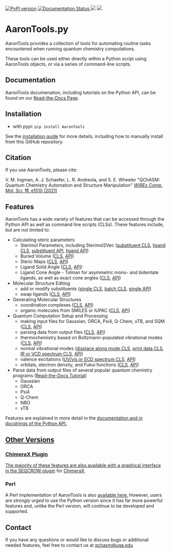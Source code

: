 <a href="https://badge.fury.io/py/AaronTools"><img src="https://badge.fury.io/py/AaronTools.svg" alt="PyPI version"></a>
<a href='https://aarontools.readthedocs.io/en/latest/?badge=latest'>
    <img src='https://readthedocs.org/projects/aarontools/badge/?version=latest' alt='Documentation Status' />
</a>
<a href="https://pypi.org/project/AaronTools/1.0/"><img src="https://img.shields.io/pypi/dm/aarontools.svg"></a>
<a href="https://doi.org/10.1002/wcms.1510"><img src="https://img.shields.io/badge/DOI-10.1002/wcms.1510-blue"></a>

# AaronTools.py
AaronTools provides a collection of tools for automating routine tasks encountered when running quantum chemistry computations.

These tools can be used either directly within a Python script using AaronTools objects, or via a series of command-line scripts. 

## Documentation
AaronTools documenation, including tutorials on the Python API, can be found on our <a href="https://aarontools.readthedocs.io/en/latest/">Read-the-Docs Page</a>.

## Installation
* with pypi: <code>pip install AaronTools</code>

See the <a href="https://aarontools.readthedocs.io/en/latest/tutorials/install.html">installation guide</a> for more details, including how to manually install from this GitHub repository.

## Citation
If you use AaronTools, please cite:

V. M. Ingman, A. J. Schaefer, L. R. Andreola, and S. E. Wheeler "QChASM: Quantum Chemistry Automation and Structure Manipulation" <a href="http://dx.doi.org/10.1002/wcms.1510" target="_blank"><i>WIREs Comp. Mol. Sci.</i> <b>11</b>, e1510 (2021)</a>

## Features
AaronTools has a wide variety of features that can be accessed through the Python API as well as command line scripts (CLSs). These features include, but are not limited to:

* Calculating steric parameters
  * Sterimol Parameters, including Sterimol2Vec (<a href="https://aarontools.readthedocs.io/en/latest/cls/substituentSterimol.html">substituent CLS</a>, <a href="https://aarontools.readthedocs.io/en/latest/cls/ligandSterimol.html">ligand CLS</a>, <a href="https://github.com/QChASM/AaronTools.py/blob/ff461166927faff684d6d16e4deb1e4a45375eae/substituent.py#L504">substituent API</a>, <a href="https://github.com/QChASM/AaronTools.py/blob/ff461166927faff684d6d16e4deb1e4a45375eae/component.py#L219">ligand API</a>)
  * Buried Volume (<a href="https://aarontools.readthedocs.io/en/latest/cls/percentVolumeBuried.html">CLS</a>, <a href="https://github.com/QChASM/AaronTools.py/blob/ff461166927faff684d6d16e4deb1e4a45375eae/geometry.py#L2408">API</a>)
  * Steric Maps (<a href="https://aarontools.readthedocs.io/en/latest/cls/stericMap.html">CLS</a>, <a href="https://github.com/QChASM/AaronTools.py/blob/ff461166927faff684d6d16e4deb1e4a45375eae/geometry.py#L2739">API</a>)
  * Ligand Solid Angle (<a href="https://aarontools.readthedocs.io/en/latest/cls/solidAngle.html">CLS</a>, <a href="https://github.com/QChASM/AaronTools.py/blob/ff461166927faff684d6d16e4deb1e4a45375eae/component.py#L901">API</a>)
  * Ligand Cone Angle - Tolman for asymmetric mono- and bidentate ligands, as well as exact cone angles (<a href="https://aarontools.readthedocs.io/en/latest/cls/coneAngle.html">CLS</a>, <a href="https://github.com/QChASM/AaronTools.py/blob/ff461166927faff684d6d16e4deb1e4a45375eae/component.py#L456">API</a>)
* Molecular Structure Editing
  * add or modify substituents (<a href="https://aarontools.readthedocs.io/en/latest/cls/substitute.html">single CLS</a>, <a href="https://aarontools.readthedocs.io/en/latest/cls/multiSubstitute.html">batch CLS</a>, <a href="https://github.com/QChASM/AaronTools.py/blob/ff461166927faff684d6d16e4deb1e4a45375eae/geometry.py#L3979">single API</a>)
  * swap ligands (<a href="https://aarontools.readthedocs.io/en/latest/cls/mapLigand.html">CLS</a>, <a href="https://github.com/QChASM/AaronTools.py/blob/ff461166927faff684d6d16e4deb1e4a45375eae/geometry.py#L4907">API</a>)
* Generating Molecular Structures
  * coordination complexes (<a href="https://aarontools.readthedocs.io/en/latest/cls/getCoordinationComplexes.html">CLS</a>, <a href="https://github.com/QChASM/AaronTools.py/blob/ff461166927faff684d6d16e4deb1e4a45375eae/geometry.py#L271">API</a>)
  * organic molecules from SMILES or IUPAC (<a href="https://aarontools.readthedocs.io/en/latest/cls/fetchMolecule.html">CLS</a>, <a href="https://github.com/QChASM/AaronTools.py/blob/ff461166927faff684d6d16e4deb1e4a45375eae/geometry.py#L154">API</a>)
* Quantum Computation Setup and Processing
  * making input files for Gaussian, ORCA, Psi4, Q-Chem, xTB, and SQM (<a href="https://aarontools.readthedocs.io/en/latest/cls/makeInput.html">CLS</a>, <a href="https://github.com/QChASM/AaronTools.py/blob/ff461166927faff684d6d16e4deb1e4a45375eae/fileIO.py#L190">API</a>)
  * parsing data from output files (<a href="https://aarontools.readthedocs.io/en/latest/cls/printInfo.html">CLS</a>, <a href="https://github.com/QChASM/AaronTools.py/blob/ff461166927faff684d6d16e4deb1e4a45375eae/fileIO.py#L1077">API</a>)
  * thermochemistry based on Boltzmann-populated vibrational modes (<a href="https://aarontools.readthedocs.io/en/latest/cls/grabThermo.html">CLS</a>, <a href="https://github.com/QChASM/AaronTools.py/blob/ff461166927faff684d6d16e4deb1e4a45375eae/comp_output.py#L36">API</a>)
  * normal vibrational modes (<a href="https://aarontools.readthedocs.io/en/latest/cls/follow.html">displace along mode CLS</a>, <a href="https://aarontools.readthedocs.io/en/latest/cls/printFreq.html">print data CLS</a>, <a href="https://aarontools.readthedocs.io/en/latest/cls/plotIR.html">IR or VCD spectrum CLS</a>, <a href="https://github.com/QChASM/AaronTools.py/blob/ff461166927faff684d6d16e4deb1e4a45375eae/spectra.py#L691">API</a>)
  * valence excitations (<a href="https://aarontools.readthedocs.io/en/latest/cls/plotUVVis.html">UV/vis or ECD spectrum CLS</a>, <a href="https://github.com/QChASM/AaronTools.py/blob/ff461166927faff684d6d16e4deb1e4a45375eae/spectra.py#L1327">API</a>)
  * orbitals, electron density, and Fukui functions (<a href="https://aarontools.readthedocs.io/en/latest/cls/printCube.html">CLS</a>, <a href="https://github.com/QChASM/AaronTools.py/blob/e5f218341e47c74e41df3340ab6a31d3cadcaf6a/orbitals.py#L14">API</a>)
* Parse data from output files of several popular quantum chemistry programs (<a href="https://aarontools.readthedocs.io/en/latest/tutorials/coding_with_filereaders.html">Read-the-Docs Tutorial</a>)
  * Gaussian
  * ORCA
  * Psi4
  * Q-Chem
  * NBO
  * xTB

Features are explained in more detail in the <a href="https://aarontools.readthedocs.io/en/latest/">documentation and in docstrings of the Python API. 


## Other Versions

### ChimeraX Plugin
The majority of these features are also available with a graphical interface in the <a href="https://cxtoolshed.rbvi.ucsf.edu/apps/seqcrow">SEQCROW plugin</a> for <a href="https://www.cgl.ucsf.edu/chimerax/">ChimeraX</a>.

### Perl
A Perl implementation of AaronTools is also <a href="https://github.com/QChASM/AaronTools">available here.</a>
However, users are <em>strongly urged</em> to use the Python version since it has far more powerful features and, unlike the Perl version, will continue to be developed and supported.


## Contact
If you have any questions or would like to discuss bugs or additional needed features, feel free to contact us at qchasm@uga.edu
